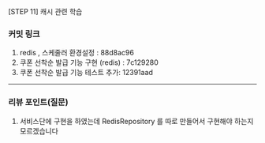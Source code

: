 
[STEP 11] 캐시 관련 학습

### **커밋 링크**

1. redis , 스케줄러 환경설정 : 88d8ac96
2. 쿠폰 선착순 발급 기능 구현 (redis) : 7c129280
3. 쿠폰 선착순 발급 기능 테스트 추가: 12391aad


---
### **리뷰 포인트(질문)**

1. 서비스단에 구현을 하였는데 RedisRepository 를 따로 만들어서 구현해야 하는지 모르겠습니다


